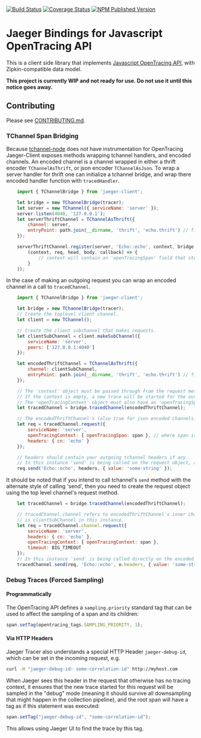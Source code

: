 [![Build Status][ci-img]][ci] [![Coverage Status][cov-img]][cov] [![NPM Published Version][npm-img]][npm]

# Jaeger Bindings for Javascript OpenTracing API

This is a client side library that implements
[Javascript OpenTracing API](https://github.com/opentracing/opentracing-javascript/),
with Zipkin-compatible data model.

**This project is currently WIP and not ready for use. Do not use it until this notice goes away.**

## Contributing

Please see [CONTRIBUTING.md](./CONTRIBUTING.md).

### TChannel Span Bridging

Because [tchannel-node](https://github.com/uber/tchannel-node) does not have instrumentation for OpenTracing Jaeger-Client exposes methods wrapping tchannel handlers, and encoded channels.
An encoded channel is a channel wrapped in either a thrift encoder `TChannelAsThrift`, or json encoder `TChannelAsJson`.  To wrap a server handler for thrift one can initialize a tchannel bridge, and wrap there encoded handler function with `tracedHandler`.

```javascript
    import { TChannelBridge } from 'jaeger-client';

    let bridge = new TChannelBridge(tracer);
    let server = new TChannel({ serviceName: 'server' });
    server.listen(4040, '127.0.0.1');
    let serverThriftChannel = TChannelAsThrift({
        channel: server,
        entryPoint: path.join(__dirname, 'thrift', 'echo.thrift') // file path to a thrift file
    });

    serverThriftChannel.register(server, 'Echo::echo', context, bridge.tracedHandler(
        (context, req, head, body, callback) => {
            // context will contain an 'openTracingSpan' field that stores the tracing span for the inbound request.
        }
    ));
```


In the case of making an outgoing request you can wrap an encoded channel in a call to `tracedChannel`.

```javascript
    import { TChannelBridge } from 'jaeger-client';

    let bridge = new TChannelBridge(tracer);
    // Create the toplevel client channel.
    let client = new TChannel();

    // Create the client subchannel that makes requests.
    let clientSubChannel = client.makeSubChannel({
        serviceName: 'server',
        peers: ['127.0.0.1:4040']
    });

    let encodedThriftChannel = TChannelAsThrift({
        channel: clientSubChannel,
        entryPoint: path.join(__dirname, 'thrift', 'echo.thrift') // file path to a thrift file
    });

    // The 'context' object must be passed through from the request method with the field name 'openTracingContext' to ensure an uninterrupted trace.
    // If the context is empty, a new trace will be started for the outbound call.
    // The 'openTracingContext' object must also have an 'openTracingSpan' field that represents the current span.
    let tracedChannel = bridge.tracedChannel(encodedThriftChannel);

    // The encodedThriftChannel's (also true for json encoded channels) request object can call 'send' directly.
    let req = tracedChannel.request({
        serviceName: 'server',
        openTracingContext: { openTracingSpan: span }, // where span is the current context's span
        headers: { cn: 'echo' }
    });

    // headers should contain your outgoing tchannel headers if any.
    // In this instance 'send' is being called on the request object, and not the channel.
    req.send('Echo::echo', headers, { value: 'some-string' });
```

It should be noted that if you intend to call tchannel's `send` method with the alternate style
of calling 'send', then you need to create the request object using the top level channel's request method.

```javascript
    let tracedChannel = bridge.tracedChannel(encodedThriftChannel);

    // tracedChannel.channel refers to encodedThriftChannel's inner channel which
    // is clientSubChannel in this instance.
    let req = tracedChannel.channel.request({
        serviceName: 'server',
        headers: { cn: 'echo' },
        openTracingContext: { openTracingContext: span },
        timeout: BIG_TIMEOUT
    });
    // In this instance 'send' is being called directly on the encoded channel and the request object is passed to 'send'.
    tracedChannel.send(req, 'Echo::echo', o.headers, { value: 'some-string' }, clientCallback);
```

### Debug Traces (Forced Sampling)

#### Programmatically

The OpenTracing API defines a `sampling.priority` standard tag that
can be used to affect the sampling of a span and its children:

```javascript
span.setTag(opentracing_tags.SAMPLING_PRIORITY, 1);
```

#### Via HTTP Headers

Jaeger Tracer also understands a special HTTP Header `jaeger-debug-id`,
which can be set in the incoming request, e.g.

```sh
curl -H "jaeger-debug-id: some-correlation-id" http://myhost.com
```

When Jaeger sees this header in the request that otherwise has no
tracing context, it ensures that the new trace started for this
request will be sampled in the "debug" mode (meaning it should survive
all downsampling that might happen in the collection pipeline), and the
root span will have a tag as if this statement was executed:

```javascript
span.setTag("jaeger-debug-id", "some-correlation-id");
```

This allows using Jaeger UI to find the trace by this tag.


  [ci-img]: https://travis-ci.org/uber/jaeger-client-node.svg?branch=master
  [cov-img]: https://coveralls.io/repos/github/uber/jaeger-client-node/badge.svg?branch=master
  [npm-img]: https://badge.fury.io/js/jaeger-client.svg
  [ci]: https://travis-ci.org/uber/jaeger-client-node
  [cov]: https://coveralls.io/github/uber/jaeger-client-$node?branch=master
  [npm]: https://www.npmjs.com/package/jaeger-client

